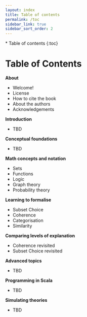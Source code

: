 ```yaml
---
layout: index
title: Table of contents
permalink: /toc
sidebar_link: true
sidebar_sort_order: 2
---
```


<div id="toc-wrapper" markdown="1">
* Table of contents
{:toc}
</div>

# Table of Contents

**About**
* Welcome!
* License
* How to cite the book
* About the authors
* Acknowledgements

**Introduction**
* TBD

**Conceptual foundations**
* TBD

**Math concepts and notation**
* Sets
* Functions
* Logic
* Graph theory
* Probability theory

**Learning to formalise**
* Subset Choice
* Coherence
* Categorisation
* Similarity

**Comparing levels of explanation**
* Coherence revisited
* Subset Choice revisited

**Advanced topics**
* TBD

**Programming in Scala**
* TBD

**Simulating theories**
* TBD
